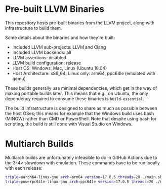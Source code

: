 # Pre-built LLVM Binaries

This repository hosts pre-built binaries from the LLVM project, along
with infrastructure to build them.

Some details about the binaries and how they're built:

  * Included LLVM sub-projects: LLVM and Clang
  * Included LLVM backends: all
  * LLVM assertions: disabled
  * LLVM build configuration: release
  * Host OS: Windows, Mac, Linux (Ubuntu 18.04)
  * Host Architecture: x86_64; Linux only: arm64, ppc64le (emulated with qemu)

These builds generally use minimal dependencies, which get in the way
of making portable builds later. This means that e.g., on Ubuntu, the
only dependency required to consume these binaries is
`build-essential`.

The build infrastructure is designed to share as much as possible
between the host OSes; this means for example that the Windows build
uses bash (MINGW) rather than CMD or PowerShell. Note that despite
using bash for scripting, the build is still done with Visual Studio
on Windows.

# Multiarch Builds

Multiarch builds are unfortunately infeasible to do in GitHub Actions
due to the 3-4&times; slowdown with emulation. These commands have to
be run locally with each release:

```bash
triple=aarch64-linux-gnu arch=arm64 version=17.0.5 threads=20 ./main.sh
triple=powerpc64le-linux-gnu arch=ppc64le version=17.0.5 threads=20 ./main.sh
```
